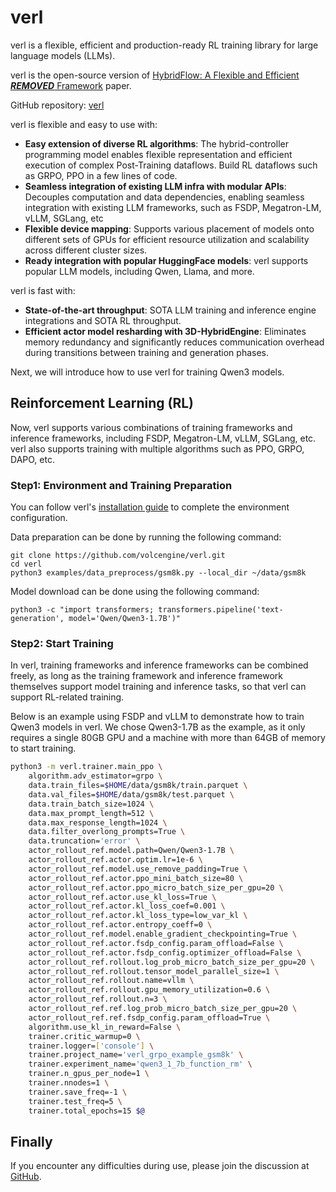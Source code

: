 # verl

verl is a flexible, efficient and production-ready RL training library for large language models (LLMs).

verl is the open-source version of [HybridFlow: A Flexible and Efficient ***REMOVED*** Framework](https://arxiv.org/abs/2409.19256v2) paper.

GitHub repository: [verl](https://github.com/volcengine/verl)

verl is flexible and easy to use with:

- **Easy extension of diverse RL algorithms**: The hybrid-controller programming model enables flexible representation and efficient execution of complex Post-Training dataflows. Build RL dataflows such as GRPO, PPO in a few lines of code.
- **Seamless integration of existing LLM infra with modular APIs**: Decouples computation and data dependencies, enabling seamless integration with existing LLM frameworks, such as FSDP, Megatron-LM, vLLM, SGLang, etc
- **Flexible device mapping**: Supports various placement of models onto different sets of GPUs for efficient resource utilization and scalability across different cluster sizes.
- **Ready integration with popular HuggingFace models**: verl supports popular LLM models, including Qwen, Llama, and more.

verl is fast with:

- **State-of-the-art throughput**: SOTA LLM training and inference engine integrations and SOTA RL throughput.
- **Efficient actor model resharding with 3D-HybridEngine**: Eliminates memory redundancy and significantly reduces communication overhead during transitions between training and generation phases.

Next, we will introduce how to use verl for training Qwen3 models.

## Reinforcement Learning (RL)

Now, verl supports various combinations of training frameworks and inference frameworks, including FSDP, Megatron-LM, vLLM, SGLang, etc. verl also supports training with multiple algorithms such as PPO, GRPO, DAPO, etc.

### Step1: Environment and Training Preparation

You can follow verl's [installation guide](https://verl.readthedocs.io/en/latest/start/install.html) to complete the environment configuration.

Data preparation can be done by running the following command:

```shell
git clone https://github.com/volcengine/verl.git
cd verl
python3 examples/data_preprocess/gsm8k.py --local_dir ~/data/gsm8k
```

Model download can be done using the following command:

```shell
python3 -c "import transformers; transformers.pipeline('text-generation', model='Qwen/Qwen3-1.7B')"
```

### Step2: Start Training

In verl, training frameworks and inference frameworks can be combined freely, as long as the training framework and inference framework themselves support model training and inference tasks, so that verl can support RL-related training.

Below is an example using FSDP and vLLM to demonstrate how to train Qwen3 models in verl. We chose Qwen3-1.7B as the example, as it only requires a single 80GB GPU and a machine with more than 64GB of memory to start training.

```bash
python3 -m verl.trainer.main_ppo \
    algorithm.adv_estimator=grpo \
    data.train_files=$HOME/data/gsm8k/train.parquet \
    data.val_files=$HOME/data/gsm8k/test.parquet \
    data.train_batch_size=1024 \
    data.max_prompt_length=512 \
    data.max_response_length=1024 \
    data.filter_overlong_prompts=True \
    data.truncation='error' \
    actor_rollout_ref.model.path=Qwen/Qwen3-1.7B \
    actor_rollout_ref.actor.optim.lr=1e-6 \
    actor_rollout_ref.model.use_remove_padding=True \
    actor_rollout_ref.actor.ppo_mini_batch_size=80 \
    actor_rollout_ref.actor.ppo_micro_batch_size_per_gpu=20 \
    actor_rollout_ref.actor.use_kl_loss=True \
    actor_rollout_ref.actor.kl_loss_coef=0.001 \
    actor_rollout_ref.actor.kl_loss_type=low_var_kl \
    actor_rollout_ref.actor.entropy_coeff=0 \
    actor_rollout_ref.model.enable_gradient_checkpointing=True \
    actor_rollout_ref.actor.fsdp_config.param_offload=False \
    actor_rollout_ref.actor.fsdp_config.optimizer_offload=False \
    actor_rollout_ref.rollout.log_prob_micro_batch_size_per_gpu=20 \
    actor_rollout_ref.rollout.tensor_model_parallel_size=1 \
    actor_rollout_ref.rollout.name=vllm \
    actor_rollout_ref.rollout.gpu_memory_utilization=0.6 \
    actor_rollout_ref.rollout.n=3 \
    actor_rollout_ref.ref.log_prob_micro_batch_size_per_gpu=20 \
    actor_rollout_ref.ref.fsdp_config.param_offload=True \
    algorithm.use_kl_in_reward=False \
    trainer.critic_warmup=0 \
    trainer.logger=['console'] \
    trainer.project_name='verl_grpo_example_gsm8k' \
    trainer.experiment_name='qwen3_1_7b_function_rm' \
    trainer.n_gpus_per_node=1 \
    trainer.nnodes=1 \
    trainer.save_freq=-1 \
    trainer.test_freq=5 \
    trainer.total_epochs=15 $@
```

## Finally

If you encounter any difficulties during use, please join the discussion at [GitHub](https://github.com/volcengine/verl/discussions).
